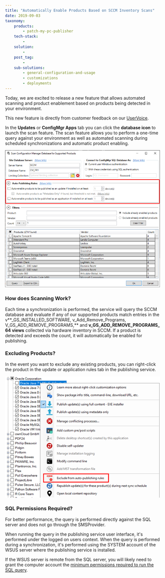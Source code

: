 ```yaml
---
title: "Automatically Enable Products Based on SCCM Inventory Scans"
date: 2019-09-03
taxonomy:
    products:
        - patch-my-pc-publisher
    tech-stack:
        - 
    solution:
        - 
    post_tag:
        - 
    sub-solutions:
        - general-configuration-and-usage
        - customizations
        - deployments
---
```


Today, we are excited to release a new feature that allows automated scanning and product enablement based on products being detected in your environment.

This new feature is directly from customer feedback on our [UserVoice](https://ideas.patchmypc.com/ideas/PATCHMYPC-I-20).

In the **Updates** or **ConfigMgr Apps** tab you can click the **database icon** to launch the scan feature. The scan feature allows you to perform a one-time query against your environment as well as automated scanning during scheduled synchronizations and automatic product enabling.

![](/_images/ConfigMgrDBScan_AutoPublish.png)

### How does Scanning Work?

Each time a synchronization is performed, the service will query the SCCM database and evaluate if any of our supported products match entries in the v**\_GS\_INSTALLED\_SOFTWARE, v\_Add\_Remove\_Programs, V\_GS\_ADD\_REMOVE\_PROGRAMS,** and **v\_GS\_ADD\_REMOVE\_PROGRAMS\_64 views** collected via hardware inventory in SCCM. If a product is detected and exceeds the count, it will automatically be enabled for publishing.

### Excluding Products?

In the event you want to exclude any existing products, you can right-click the product in the update or application rules tab in the publishing service.

![](/_images/scanwizrd3.png)

### SQL Permissions Required?

For better performance, the query is performed directly against the SQL server and does not go through the SMSProvider.

When running the query in the publishing service user interface, it's performed under the logged on users context. When the query is performed during a synchronization, it's performed using the SYSTEM account of the WSUS server where the publishing service is installed.

If the WSUS server is remote from the SQL server, you will likely need to grant the computer account the [minimum permissions required to run the SQL query](/minimum-permissions-required-for-patch-my-pc-to-scan-the-sccm-database-for-managed-applications).